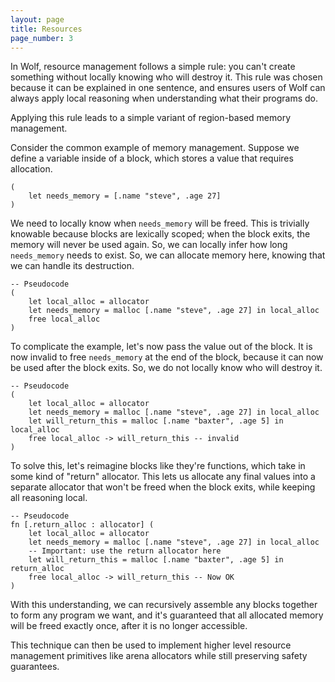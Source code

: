 ```yaml
---
layout: page
title: Resources
page_number: 3
---
```


In Wolf, resource management follows a simple rule: you can't create something
without locally knowing who will destroy it. This rule was chosen because it
can be explained in one sentence, and ensures users of Wolf can always apply
local reasoning when understanding what their programs do.

Applying this rule leads to a simple variant of region-based memory management.

Consider the common example of memory management. Suppose we define a variable
inside of a block, which stores a value that requires allocation.

<!--wolf-->
```
(
	let needs_memory = [.name "steve", .age 27]
)
```

We need to locally know when `needs_memory` will be freed. This is trivially
knowable because blocks are lexically scoped; when the block exits, the memory
will never be used again. So, we can locally infer how long `needs_memory` needs
to exist. So, we can allocate memory here, knowing that we can handle its
destruction.

<!--wolf-->
```
-- Pseudocode
(
	let local_alloc = allocator
	let needs_memory = malloc [.name "steve", .age 27] in local_alloc
	free local_alloc
)
```

To complicate the example, let's now pass the value out of the block. It is now
invalid to free `needs_memory` at the end of the block, because it can now be
used after the block exits. So, we do not locally know who will destroy it.

<!--wolf-->
```
-- Pseudocode
(
	let local_alloc = allocator
	let needs_memory = malloc [.name "steve", .age 27] in local_alloc
	let will_return_this = malloc [.name "baxter", .age 5] in local_alloc
	free local_alloc -> will_return_this -- invalid
)
```

To solve this, let's reimagine blocks like they're functions, which take in
some kind of "return" allocator. This lets us allocate any final values into
a separate allocator that won't be freed when the block exits, while keeping all
reasoning local.

<!--wolf-->
```
-- Pseudocode
fn [.return_alloc : allocator] (
	let local_alloc = allocator
	let needs_memory = malloc [.name "steve", .age 27] in local_alloc
	-- Important: use the return allocator here
	let will_return_this = malloc [.name "baxter", .age 5] in return_alloc
	free local_alloc -> will_return_this -- Now OK
)
```

With this understanding, we can recursively assemble any blocks together to form
any program we want, and it's guaranteed that all allocated memory will be freed
exactly once, after it is no longer accessible.

This technique can then be used to implement higher level resource management
primitives like arena allocators while still preserving safety guarantees.